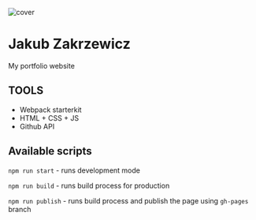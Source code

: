 ![cover](https://kilerynka.io/og.jpg)

# Jakub Zakrzewicz

My portfolio website

## TOOLS

- Webpack starterkit
- HTML + CSS + JS
- Github API

## Available scripts

`npm run start` - runs development mode

`npm run build` - runs build process for production

`npm run publish` - runs build process and publish the page using `gh-pages` branch
